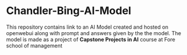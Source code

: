 # Chandler-Bing-AI-Model

This repository contains link to an AI Model created and hosted on openwebui along with prompt and answers given by the the model. The model is made as a project of **Capstone Projects in AI** course at Fore school of management
